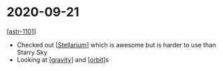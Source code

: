 # 2020-09-21

[[astr-1101]]

- Checked out [[Stellarium]] which is awesome but is harder to use than Starry Sky
- Looking at [[gravity]] and [[orbit]]s

[//begin]: # "Autogenerated link references for markdown compatibility"
[astr-1101]: astr-1101 "ASTR 1101 - Intro to the Solar System"
[Stellarium]: stellarium "Stellarium"
[gravity]: gravity "Gravity"
[orbit]: orbit "Orbit"
[//end]: # "Autogenerated link references"